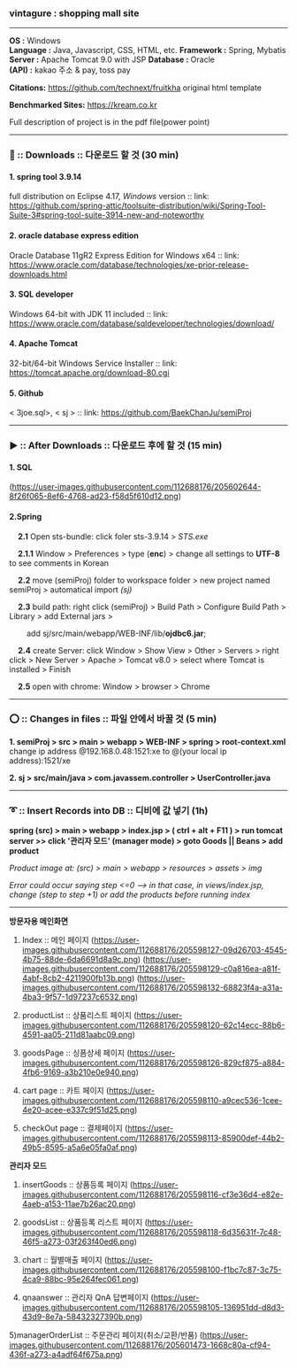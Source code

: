 ### vintagure : shopping mall site
---
**OS :** Windows  
**Language :** Java, Javascript, CSS, HTML, etc. 
**Framework :** Spring, Mybatis 
**Server :** Apache Tomcat 9.0 with JSP 
**Database :** Oracle  
**(API) :** kakao 주소 & pay, toss pay

**Citations:** https://github.com/technext/fruitkha original html template

**Benchmarked Sites:** https://kream.co.kr

Full description of project is in the pdf file(power point)

---
### :arrow_down_small: :: Downloads :: 다운로드 할 것 (30 min) 
#### 1. spring tool 3.9.14
full distribution on Eclipse 4.17, *Windows* version :: link: https://github.com/spring-attic/toolsuite-distribution/wiki/Spring-Tool-Suite-3#spring-tool-suite-3914-new-and-noteworthy

#### 2. oracle database express edition
Oracle Database 11gR2 Express Edition for Windows x64 :: link: https://www.oracle.com/database/technologies/xe-prior-release-downloads.html

#### 3. SQL developer 
Windows 64-bit with JDK 11 included :: link: https://www.oracle.com/database/sqldeveloper/technologies/download/

#### 4. Apache Tomcat
32-bit/64-bit Windows Service Installer :: link: https://tomcat.apache.org/download-80.cgi 
    
#### 5. Github
< 3joe.sql>, < sj > :: link: https://github.com/BaekChanJu/semiProj
    
---
### :arrow_forward: :: After Downloads :: 다운로드 후에 할 것 (15 min)



#### 1. SQL

(https://user-images.githubusercontent.com/112688176/205602644-8f26f065-8ef6-4768-ad23-f58d5f610d12.png)


#### 2.Spring

&nbsp;&nbsp;&nbsp;&nbsp;**2.1** Open sts-bundle: click foler sts-3.9.14 > *STS.exe*

&nbsp;&nbsp;&nbsp;&nbsp;**2.1.1** Window > Preferences > type (**enc**) > change all settings to **UTF-8** to see comments in Korean

&nbsp;&nbsp;&nbsp;&nbsp;**2.2** move (semiProj) folder to workspace folder > new project named semiProj > automatical import *(sj)*

&nbsp;&nbsp;&nbsp;&nbsp;**2.3** build path: right click (semiProj) > Build Path > Configure Build Path > Library > add External jars > 

&nbsp;&nbsp;&nbsp;&nbsp;&nbsp;&nbsp;&nbsp;&nbsp;add sj/src/main/webapp/WEB-INF/lib/**ojdbc6.jar**; 

&nbsp;&nbsp;&nbsp;&nbsp;**2.4** create Server: click Window > Show View > Other > Servers > right click > New Server > Apache > Tomcat v8.0 > select where Tomcat is installed > Finish

&nbsp;&nbsp;&nbsp;&nbsp;**2.5** open with chrome: Window > browser > Chrome

---
### :o: :: Changes in files :: 파일 안에서 바꿀 것 (5 min)

**1. semiProj > src > main > webapp > WEB-INF > spring > root-context.xml**
change ip address @192.168.0.48:1521:xe to @(your local ip address):1521/xe

**2. sj > src/main/java > com.javassem.controller > UserController.java**

---

### :curly_loop: :: Insert Records into DB :: 디비에 값 넣기 (1h)
**spring (src) > main > webapp > index.jsp > ( ctrl + alt + F11 ) > run tomcat server >> click '관리자 모드' (manager mode) > goto Goods || Beans > add product**

*Product image at: (src) > main > webapp > resources > assets > img*

*Error could occur saying step <=0 --> in that case, in views/index.jsp, change (step to step +1) or add the products before running index*


---


**방문자용 메인화면**

1) Index :: 메인 페이지
(https://user-images.githubusercontent.com/112688176/205598127-09d26703-4545-4b75-88de-6da6691d8a9c.png)
(https://user-images.githubusercontent.com/112688176/205598129-c0a816ea-a81f-4abf-8cb2-4211900fb13b.png)
(https://user-images.githubusercontent.com/112688176/205598132-68823f4a-a31a-4ba3-9f57-1d97237c6532.png)


2) productList :: 상품리스트 페이지
(https://user-images.githubusercontent.com/112688176/205598120-62c14ecc-88b6-4591-aa05-211d81aabc09.png)


3) goodsPage :: 싱픔상세 페이지
(https://user-images.githubusercontent.com/112688176/205598126-829cf875-a884-4fb6-9169-a3b210e0e940.png)


4) cart page :: 카트 페이지
(https://user-images.githubusercontent.com/112688176/205598110-a9cec536-1cee-4e20-acee-e337c9f51d25.png)


5) checkOut page :: 결제페이지
(https://user-images.githubusercontent.com/112688176/205598113-85900def-44b2-49b5-8595-a5a6e05fa0af.png)






**관리자 모드**

1) insertGoods :: 상품등록 페이지
(https://user-images.githubusercontent.com/112688176/205598116-cf3e36d4-e82e-4aeb-a153-11ae7b26ac20.png)


2) goodsList :: 상품등록 리스트 페이지
(https://user-images.githubusercontent.com/112688176/205598118-6d35631f-7c48-46f5-a273-03f263f40ed6.png)


3) chart :: 월별매출 페이지
(https://user-images.githubusercontent.com/112688176/205598100-f1bc7c87-3c75-4ca9-88bc-95e264fec061.png)


4) qnaanswer :: 관리자 QnA 답변페이지
(https://user-images.githubusercontent.com/112688176/205598105-136951dd-d8d3-43d9-8e7a-58432327390b.png)

5)managerOrderList :: 주문관리 페이지(취소/교환/반품)
(https://user-images.githubusercontent.com/112688176/205601473-1668c80a-cf94-436f-a273-a4adf64f675a.png)




